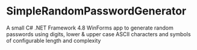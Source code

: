 # SimpleRandomPasswordGenerator
A small C# .NET Framework 4.8 WinForms app to generate random passwords using digits, lower &amp; upper case ASCII characters and symbols of configurable length and complexity
